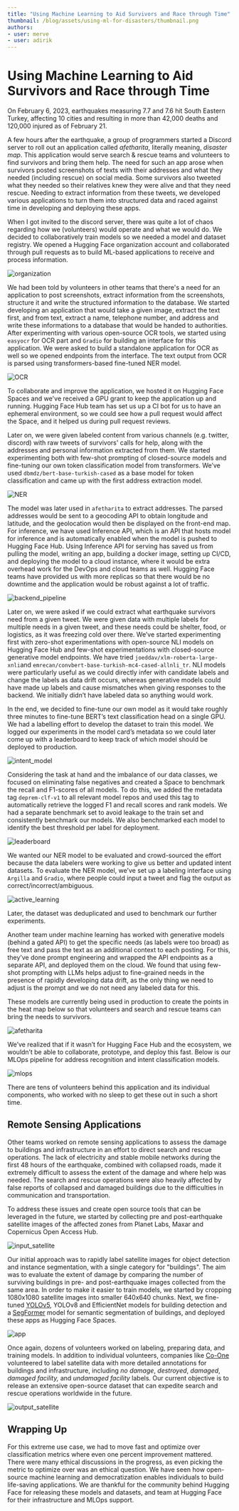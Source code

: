 ```yaml
---
title: "Using Machine Learning to Aid Survivors and Race through Time" 
thumbnail: /blog/assets/using-ml-for-disasters/thumbnail.png
authors:
- user: merve
- user: adirik
---
```


# Using Machine Learning to Aid Survivors and Race through Time

<!-- {blog_metadata} -->
<!-- {authors} -->

On February 6, 2023, earthquakes measuring 7.7 and 7.6 hit South Eastern Turkey, affecting 10 cities and resulting in more than 42,000 deaths and 120,000 injured as of February 21.

A few hours after the earthquake, a group of programmers started a Discord server to roll out an application called *afetharita*, literally meaning, *disaster map*. This application would serve search & rescue teams and volunteers to find survivors and bring them help. The need for such an app arose when survivors posted screenshots of texts with their addresses and what they needed (including rescue) on social media. Some survivors also tweeted what they needed so their relatives knew they were alive and that they need rescue. Needing to extract information from these tweets, we developed various applications to turn them into structured data and raced against time in developing and deploying these apps. 

When I got invited to the discord server, there was quite a lot of chaos regarding how we (volunteers) would operate and what we would do. We decided to collaboratively train models so we needed a model and dataset registry. We opened a Hugging Face organization account and collaborated through pull requests as to build ML-based applications to receive and process information.

![organization](https://huggingface.co/datasets/huggingface/documentation-images/resolve/main/disaster-assets/org.png)

We had been told by volunteers in other teams that there's a need for an application to post screenshots, extract information from the screenshots, structure it and write the structured information to the database. We started developing an application that would take a given image, extract the text first, and from text, extract a name, telephone number, and address and write these informations to a database that would be handed to authorities. After experimenting with various open-source OCR tools, we started using `easyocr` for OCR part and `Gradio` for building an interface for this application. We were asked to build a standalone application for OCR as well so we opened endpoints from the interface. The text output from OCR is parsed using transformers-based fine-tuned NER model. 

![OCR](https://huggingface.co/datasets/huggingface/documentation-images/resolve/main/disaster-assets/ocr-app.png)

To collaborate and improve the application, we hosted it on Hugging Face Spaces and we've received a GPU grant to keep the application up and running. Hugging Face Hub team has set us up a CI bot for us to have an ephemeral environment, so we could see how a pull request would affect the Space, and it helped us during pull request reviews. 

Later on, we were given labeled content from various channels (e.g. twitter, discord) with raw tweets of survivors' calls for help, along with the addresses and personal information extracted from them. We started experimenting both with few-shot prompting of closed-source models and fine-tuning our own token classification model from transformers. We’ve used `dbmdz/bert-base-turkish-cased` as a base model for token classification and came up with the first address extraction model. 

![NER](https://huggingface.co/datasets/huggingface/documentation-images/resolve/main/disaster-assets/deprem-ner.png)

The model was later used in `afetharita` to extract addresses. The parsed addresses would be sent to a geocoding API to obtain longitude and latitude, and the geolocation would then be displayed on the front-end map. For inference, we have used Inference API, which is an API that hosts model for inference and is automatically enabled when the model is pushed to Hugging Face Hub. Using Inference API for serving has saved us from pulling the model, writing an app, building a docker image, setting up CI/CD, and deploying the model to a cloud instance, where it would be extra overhead work for the DevOps and cloud teams as well. Hugging Face teams have provided us with more replicas so that there would be no downtime and the application would be robust against a lot of traffic.

![backend_pipeline](https://huggingface.co/datasets/huggingface/documentation-images/resolve/main/disaster-assets/production_pipeline.png)

Later on, we were asked if we could extract what earthquake survivors need from a given tweet. We were given data with multiple labels for multiple needs in a given tweet, and these needs could be shelter, food, or logistics, as it was freezing cold over there. We’ve started experimenting first with zero-shot experimentations with open-source NLI models on Hugging Face Hub and few-shot experimentations with closed-source generative model endpoints. We have tried `joeddav/xlm-roberta-large-xnli`and `emrecan/convbert-base-turkish-mc4-cased-allnli_tr`. NLI models were particularly useful as we could directly infer with candidate labels and change the labels as data drift occurs, whereas generative models could have made up labels and cause mismatches when giving responses to the backend. We initially didn’t have labeled data so anything would work.

In the end, we decided to fine-tune our own model as it would take roughly three minutes to fine-tune BERT’s text classification head on a single GPU. We had a labelling effort to develop the dataset to train this model. We logged our experiments in the model card’s metadata so we could later come up with a leaderboard to keep track of which model should be deployed to production. 

![intent_model](https://huggingface.co/datasets/huggingface/documentation-images/resolve/main/disaster-assets/model-repo.png)

Considering the task at hand and the imbalance of our data classes, we focused on eliminating false negatives and created a Space to benchmark the recall and F1-scores of all models. To do this, we added the metadata tag `deprem-clf-v1` to all relevant model repos and used this tag to automatically retrieve the logged F1 and recall scores and rank models. We had a separate benchmark set to avoid leakage to the train set and consistently benchmark our models. We also benchmarked each model to identify the best threshold per label for deployment.

![leaderboard](https://huggingface.co/datasets/huggingface/documentation-images/resolve/main/disaster-assets/leaderboard.png)

We wanted our NER model to be evaluated and crowd-sourced the effort because the data labelers were working to give us better and updated intent datasets. To evaluate the NER model, we’ve set up a labeling interface using `Argilla` and `Gradio`, where people could input a tweet and flag the output as correct/incorrect/ambiguous.

![active_learning](https://huggingface.co/datasets/huggingface/documentation-images/resolve/main/disaster-assets/active-learning.png)

Later, the dataset was deduplicated and used to benchmark our further experiments. 

Another team under machine learning has worked with generative models (behind a gated API) to get the specific needs (as labels were too broad) as free text and pass the text as an additional context to each posting. For this, they’ve done prompt engineering and wrapped the API endpoints as a separate API, and deployed them on the cloud. We found that using few-shot prompting with LLMs helps adjust to fine-grained needs in the presence of rapidly developing data drift, as the only thing we need to adjust is the prompt and we do not need any labeled data for this.

These models are currently being used in production to create the points in the heat map below so that volunteers and search and rescue teams can bring the needs to survivors. 

![afetharita](https://huggingface.co/datasets/huggingface/documentation-images/resolve/main/disaster-assets/afetharita.png)

We’ve realized that if it wasn’t for Hugging Face Hub and the ecosystem, we wouldn’t be able to collaborate, prototype, and deploy this fast. Below is our MLOps pipeline for address recognition and intent classification models. 

![mlops](https://huggingface.co/datasets/huggingface/documentation-images/resolve/main/disaster-assets/pipeline.png)

There are tens of volunteers behind this application and its individual components, who worked with no sleep to get these out in such a short time. 

## Remote Sensing Applications

Other teams worked on remote sensing applications to assess the damage to buildings and infrastructure in an effort to direct search and rescue operations. The lack of electricity and stable mobile networks during the first 48 hours of the earthquake, combined with collapsed roads, made it extremely difficult to assess the extent of the damage and where help was needed. The search and rescue operations were also heavily affected by false reports of collapsed and damaged buildings due to the difficulties in communication and transportation.

To address these issues and create open source tools that can be leveraged in the future, we started by collecting pre and post-earthquake satellite images of the affected zones from Planet Labs, Maxar and Copernicus Open Access Hub. 

![input_satellite](https://huggingface.co/datasets/huggingface/documentation-images/resolve/main/disaster-assets/output_satellite.png)

Our initial approach was to rapidly label satellite images for object detection and instance segmentation, with a single category for "buildings". The aim was to evaluate the extent of damage by comparing the number of surviving buildings in pre- and post-earthquake images collected from the same area. In order to make it easier to train models, we started by cropping 1080x1080 satellite images into smaller 640x640 chunks. Next, we fine-tuned  [YOLOv5](https://huggingface.co/spaces/deprem-ml/deprem_satellite_test), YOLOv8 and EfficientNet models for building detection and a [SegFormer](https://huggingface.co/spaces/deprem-ml/deprem_satellite_semantic_whu) model for semantic segmentation of buildings, and deployed these apps as Hugging Face Spaces. 

![app](https://huggingface.co/datasets/huggingface/documentation-images/resolve/main/disaster-assets/app.png)

Once again, dozens of volunteers worked on labeling, preparing data, and training models. In addition to individual volunteers, companies like [Co-One](https://co-one.co/) volunteered to label satellite data with more detailed annotations for buildings and infrastructure, including *no damage*, *destroyed*, *damaged*, *damaged facility,* and *undamaged facility* labels. Our current objective is to release an extensive open-source dataset that can expedite search and rescue operations worldwide in the future.

![output_satellite](https://huggingface.co/datasets/huggingface/documentation-images/resolve/main/disaster-assets/processed_satellite.jpeg)
## Wrapping Up

For this extreme use case, we had to move fast and optimize over classification metrics where even one percent improvement mattered. There were many ethical discussions in the progress, as even picking the metric to optimize over was an ethical question. We have seen how open-source machine learning and democratization enables individuals to build life-saving applications. 
We are thankful for the community behind Hugging Face for releasing these models and datasets, and team at Hugging Face for their infrastructure and MLOps support. 